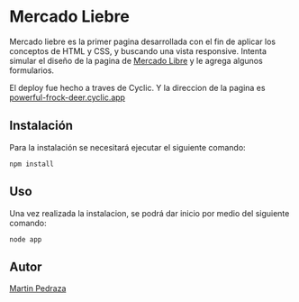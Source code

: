 # Mercado Liebre

Mercado liebre es la primer pagina desarrollada con el fin de aplicar los conceptos de HTML y CSS, y buscando una vista responsive. Intenta simular el diseño de la pagina de <a href="https://www.mercadolibre.com.ar/">Mercado Libre</a> y le agrega algunos formularios. 

El deploy fue hecho a traves de Cyclic. Y la direccion de la pagina es <a href="https://powerful-frock-deer.cyclic.app/" target="_blank">powerful-frock-deer.cyclic.app</a>

## Instalación

Para la instalación se necesitará ejecutar el siguiente comando:

```
npm install
```

## Uso
Una vez realizada la instalacion, se podrá dar inicio por medio del siguiente comando:
```
node app
```

## Autor
<a href="https://www.linkedin.com/in/martin-diego-pedraza/">Martin Pedraza</a>
